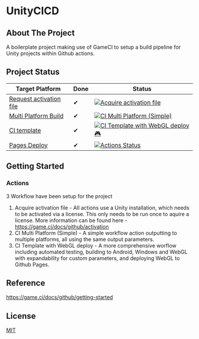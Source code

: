 # UnityCICD

## About The Project
A boilerplate project making use of GameCI to setup a build pipeline for Unity projects within Github actions. 

## Project Status
| Target Platform             | Done | Status |
|-------------------------|------|--------|
| [Request activation file](https://github.com/marketplace/actions/unity-request-activation-file) | ✔ | [![Acquire activation file](https://github.com/rosshaydenkelly/UnityCICD/actions/workflows/activation.yml/badge.svg)](https://github.com/rosshaydenkelly/UnityCICD/actions/workflows/activation.yml) |
| [Multi Platform Build](https://github.com/marketplace/actions/unity-builder) | ✔ | [![CI Multi Platform (Simple)](https://github.com/rosshaydenkelly/UnityCICD/actions/workflows/main.yml/badge.svg)](https://github.com/rosshaydenkelly/UnityCICD/actions/workflows/main.yml) |
| [CI template](https://github.com/rosshaydenkelly/UnityCICD/actions/workflows/mainWebDeploy.yml) | ✔ | [![CI Template with WebGL deploy 🎮](https://github.com/rosshaydenkelly/UnityCICD/actions/workflows/mainWebDeploy.yml/badge.svg)](https://github.com/rosshaydenkelly/UnityCICD/actions/workflows/mainWebDeploy.yml) |
| [Pages Deploy](https://github.com/rosshaydenkelly/UnityCICD/actions/workflows/pages/pages-build-deployment) | ✔ | [![Actions Status](https://github.com/game-ci/unity-builder/actions/workflows/build-tests.yml/badge.svg?branch=main)](https://github.com/game-ci/unity-builder/actions/workflows/build-tests.yml) |


## Getting Started

### Actions
3 Workflow have been setup for the project
1. Acquire activation file - All actions use a Unity installation, which needs to be activated via a license. This only needs to be run once to aquire a license. More information can be found here - https://game.ci/docs/github/activation
2. CI Multi Platform (Simple) - A simple workflow action outputting to multiple platforms, all using the same output parameters. 
3. CI Template with WebGL deploy - A more comprehensive worflow including automated testing, building to Android, Windows and WebGL with expandability for custom parameters, and deploying WebGL to Github Pages.

## Reference
https://game.ci/docs/github/getting-started

## License
[MIT](https://choosealicense.com/licenses/mit/)
